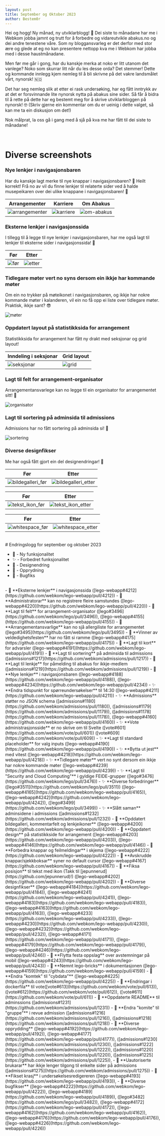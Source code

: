 ```yaml
---
layout: post
title: September og Oktober 2023
author: Bestem0r
---
```


Hei og hogg! Ny månad, ny utviklarblogg! 🎉 Dei siste to månadane har me i Webkom jobba jamnt og trutt for å forbedre og vidareutvikle abakus.no og dei andre tenestene våre. 
Som ny bloggansvarleg er det derfor med stor ære og glede at eg no kan presentere nettopp kva me i Webkom har jobba med i desse haustmånadane.

Men før me går i gong, har du kanskje merka at noko er litt utanom det vanlege? Noko som skurrar litt når du les desse orda? Det stemmer! Dette og kommande innlegg kjem nemleg til å bli skrivne på det vakre landsmålet vårt, nynorsk! 🇳🇴

Det har seg nemleg slik at etter ei rask undersøking, har eg fått inntrykk av at det er forsvinnande lite nynorsk nytta på abakus sine sider. Så får å bidra til å rette på dette har eg bestemt meg for å skrive utviklarbloggen på nynorsk! 🤓 (Skriv gjerne ein kommentar om du er ueinig i dette valget, så kan me ta ein diskusjon om det!)

Nok målprat, la oss gå i gang med å sjå på kva me har fått til dei siste to månadane!

<br>

# Diverse screenshots

### Nye lenkjer i navigasjonsbaren

Har du kanskje lagt merke til nye knappar i navigasjonsbaren? 🤔 Heilt korrekt! Frå no av vil du finne lenkjer til relaterte sider ved å halde musepeikaren over dei ulike knappane i navigasjonsbaren! 🤯

| Arrangementer | Karriere | Om Abakus |
| --- | --- | --- |
| ![arrangementer](/images/posts/2023-10-02-arrangementer.png) | ![karriere](/images/posts/2023-10-02-karriere.png) | ![om-abakus](/images/posts/2023-10-02-om-abakus.png) |

### Eksterne lenkjer i navigasjonssida

I tillegg til å legge til nye lenkjer i navigasjonsbaren, har me også lagt til lenkjer til eksterne sider i navigasjonssida! 🤩

| Før | Etter                                                                                                           |                                                                                          
| --- |-----------------------------------------------------------------------------------------------------------------|
| ![før](https://user-images.githubusercontent.com/13599770/276306245-a0365eed-b78c-48c6-b925-153f0b908386.png) | ![etter](https://user-images.githubusercontent.com/13599770/276306102-970241a5-10fc-4d45-a05b-d61a74a43226.png) |

### Tidlegare møter vert no syns dersom ein ikkje har kommande møter

Om ein no trykker på møteikonet i navigasjonsbaren, og ikkje har nokre kommande møter i kalanderen, vil ein no få opp ei liste over tidlegare møter. Praktisk, ikkje sant? 😎

![møter](/images/posts/2023-10-02-meetings.png)

### Oppdatert layout på statistikksida for arrangement

Statistikksida for arrangement har fått ny drakt med seksjonar og grid layout!

| Inndeling i seksjonar                                   | Grid layout                                        |
|---------------------------------------------------------|----------------------------------------------------|
| ![seksjonar](/images/posts/2023-10-02-statistikk-1.png) | ![grid](/images/posts/2023-10-02-statistikk-2.png) |


### Lagt til felt for arrangement-organisator

Arrangementansvarlege kan no legge til ein organisator for arrangementet sitt! 🎊

![organisator](/images/posts/2023-10-02-organisator.png)

### Lagt til sortering på adminsida til admissions

Admissions har no fått sortering på adminsida si! 🤩

![sortering](/images/posts/2023-10-02-sortering.png)

### Diverse designfikser

Me har også fått gjort ein del designendringar! 🎨

| Før                                                                                                                        | Etter                                                                                                                        |
|----------------------------------------------------------------------------------------------------------------------------|------------------------------------------------------------------------------------------------------------------------------|
| ![bildegalleri_før](https://user-images.githubusercontent.com/69514187/275514779-87ac4b8f-a886-4f4a-95fa-bafa5773adf7.png) | ![bildegalleri_etter](https://user-images.githubusercontent.com/69514187/275516626-7aef6ea8-962d-4ed7-b6f6-b04e20740eb5.png) |

| Før                                                                                                                      | Etter                                                                                                                      |
|--------------------------------------------------------------------------------------------------------------------------|----------------------------------------------------------------------------------------------------------------------------|
| ![tekst_ikon_før](https://user-images.githubusercontent.com/99915933/275633256-70f9a754-fa26-460a-a86c-8a3a79fe5c64.png) | ![tekst_ikon_etter](https://user-images.githubusercontent.com/99915933/275633775-102f367e-65d6-4061-98a9-be598248f465.png) |

| Før                                                                                                                      | Etter                                                                                                                      |
|--------------------------------------------------------------------------------------------------------------------------|----------------------------------------------------------------------------------------------------------------------------|
| ![whitespace_før](https://user-images.githubusercontent.com/13599770/274150683-b9699480-b5c7-432d-91b5-1e5e424cb0da.png) | ![whitespace_etter](https://user-images.githubusercontent.com/13599770/274150648-52512ba9-85b0-4909-8dee-dda66b9b9a58.png) |


<br>
# Endringslogg for september og oktober 2023

- 🚀 - Ny funksjonalitet
- ✨ - Forbedret funksjonalitet
- 🎨 - Designendring
- 🧹 - Opprydning
- 🐛 - Bugfiks

<br>
- 🚀 **Eksterne lenkjer** i navigasjonssida ([lego-webapp#4212](https://github.com/webkom/lego-webapp/pull/4212))
- 🚀 **Administratorar** kan no registrere fleire samstundes ([lego-webapp#4220](https://github.com/webkom/lego-webapp/pull/4220))
- 🚀 **Lagt til felt** for arrangement-organisator ([lego#3496](https://github.com/webkom/lego/pull/3496)), ([lego-webapp#4155](https://github.com/webkom/lego-webapp/pull/4155))
- 🚀 **Arrangementansvarlige** kan no sjå allergiliste for arrangementet ([lego#3495](https://github.com/webkom/lego/pull/3495))
- 🚀 **Vinner av veldedighetsfesten** har no fått si ramme ([lego-webapp#4175](https://github.com/webkom/lego-webapp/pull/4175))
- 🚀 **Lagt til kort** for advarsler ([lego-webapp#4191](https://github.com/webkom/lego-webapp/pull/4191))
- 🚀 **Lagt til sortering** på adminsida til admissions ([admissions#1217](https://github.com/webkom/admissions/pull/1217))
- 🚀 **Lagt til lenkje** for påmelding til abakus for ikkje-medlem ([admissions#1219](https://github.com/webkom/admissions/pull/1219))
- 🚀 **Nye lenkjer** i navigasjonsbaren ([lego-webapp#4188](https://github.com/webkom/lego-webapp/pull/4188)), ([lego-webapp#4234](https://github.com/webkom/lego-webapp/pull/4234))
- ✨ **Endra tidspunkt for spørreundersøkelser** til 14:30 ([lego-webapp#4211](https://github.com/webkom/lego-webapp/pull/4211))
- ✨ **Admissions** støtter no JSON schema ([admissions#1180](https://github.com/webkom/admissions/pull/1180)), ([admissions#1179](https://github.com/webkom/admissions/pull/1179)), ([admissions#1178](https://github.com/webkom/admissions/pull/1178)), ([lego-webapp#4160](https://github.com/webkom/lego-webapp/pull/4160))
- ✨ **Vote administrasjonsside** er no skrive om til Svelte ([vote#601](https://github.com/webkom/vote/pull/601)) ([vote#609](https://github.com/webkom/vote/pull/609))
- ✨ **Lagt til standard placeholder** for valg inputs ([lego-webapp#4190](https://github.com/webkom/lego-webapp/pull/4190))
- ✨ **Bytta ut jest** med vitest ([lego-webapp#4218](https://github.com/webkom/lego-webapp/pull/4218))
- ✨ **Tidlegare møter** vert no synt dersom ein ikkje har nokre kommande møter ([lego-webapp#4239](https://github.com/webkom/lego-webapp/pull/4239))
- ✨ **Lagt til "Security and Cloud Computing"** i gyldige FEIDE-grupper ([lego#3476](https://github.com/webkom/lego/pull/3476))
- ✨ **Diverse forbedringer** ([lego#3511](https://github.com/webkom/lego/pull/3511)) ([lego-webapp#4165](https://github.com/webkom/lego-webapp/pull/4165)), ([lego-webapp#4242](https://github.com/webkom/lego-webapp/pull/4242)), ([lego#3499](https://github.com/webkom/lego/pull/3499))
- ✨ **Slått saman** adminsidene i admissions ([admissions#1232](https://github.com/webkom/admissions/pull/1232))
- 🎨 **Opddatert bildegalleri, kommentarfelt og lenkjeikoner** ([lego-webapp#4200](https://github.com/webkom/lego-webapp/pull/4200))
- 🎨 **Oppdatert design** på statistikkside for arrangement ([lego-webapp#4203](https://github.com/webkom/lego-webapp/pull/4203)), ([lego-webapp#4146](https://github.com/webkom/lego-webapp/pull/4146))
- 🎨 **Forbedra knappar og feilmeldingar** i skjema ([lego-webapp#4222](https://github.com/webkom/lego-webapp/pull/4222))
- 🎨 **Avskrudde knappar/sjekkboksar** syner no default cursor ([lego-webapp#4167](https://github.com/webkom/lego-webapp/pull/4167))
- 🎨 **Fiksa posisjon** til tekst med ikon (Takk til [jepunnerud](https://github.com/jepunnerud)!) ([lego-webapp#4202](https://github.com/webkom/lego-webapp/pull/4202))
- 🎨 **Diverse designfikser** ([lego-webapp#4184](https://github.com/webkom/lego-webapp/pull/4184)), ([lego-webapp#4241](https://github.com/webkom/lego-webapp/pull/4241)), ([lego-webapp#4183](https://github.com/webkom/lego-webapp/pull/4183)), ([lego-webapp#4163](https://github.com/webkom/lego-webapp/pull/4163)), ([lego-webapp#4233](https://github.com/webkom/lego-webapp/pull/4233)), ([lego-webapp#4230](https://github.com/webkom/lego-webapp/pull/4230)), ([lego-webapp#4232](https://github.com/webkom/lego-webapp/pull/4232)), ([lego-webapp#4171](https://github.com/webkom/lego-webapp/pull/4171)), ([lego-webapp#4179](https://github.com/webkom/lego-webapp/pull/4179)), ([lego-webapp#4246](https://github.com/webkom/lego-webapp/pull/4246))
- 🎨 **Flytta festa oppslag** over avstemningar på mobil ([lego-webapp#4243](https://github.com/webkom/lego-webapp/pull/4243))
- 🧹 **Nemnt lego-bricks** i dokumentasjonen ([lego-webapp#4159](https://github.com/webkom/lego-webapp/pull/4159))
- 🧹 **Endra "komtek" til "cybdata"** ([lego-webapp#4225](https://github.com/webkom/lego-webapp/pull/4225))
- 🧹 **Endringar i dockerfila** til vote([vote#613](https://github.com/webkom/vote/pull/613)), ([vote#612](https://github.com/webkom/vote/pull/612)), ([vote#611](https://github.com/webkom/vote/pull/611))
- 🧹 **Oppdaterte README** til adminssions ([admissions#1231](https://github.com/webkom/admissions/pull/1231))
- 🧹 **Endra "komite" til "gruppe"** i revue admission ([admissions#1216](https://github.com/webkom/admissions/pull/1216)), ([admissions#1218](https://github.com/webkom/admissions/pull/1218))
- 🧹 **Diverse opprydding** ([lego-webapp#4192](https://github.com/webkom/lego-webapp/pull/4192)), ([lego-webapp#4177](https://github.com/webkom/lego-webapp/pull/4177)), ([admissions#1230](https://github.com/webkom/admissions/pull/1230)), ([admissions#1222](https://github.com/webkom/admissions/pull/1222)), ([admissions#1220](https://github.com/webkom/admissions/pull/1220)), ([admissions#1225](https://github.com/webkom/admissions/pull/1225)),
- 🐛 **Uautoriserte brukarar** har ikkje lenger tilgong til enkelte sider på admissions ([admissions#1275](https://github.com/webkom/admissions/pull/1275))
- 🐛 **Fikset krasj** i undersøkelsesredigereren ([lego-webapp#4193](https://github.com/webkom/lego-webapp/pull/4193)),  
- 🐛 **Diverse bugfikser** ([lego-webapp#4222](https://github.com/webkom/lego-webapp/pull/4222)), ([lego-webapp#4189](https://github.com/webkom/lego-webapp/pull/4189)), ([lego#3482](https://github.com/webkom/lego/pull/3482)), ([lego-webapp#4172](https://github.com/webkom/lego-webapp/pull/4172)), ([lego-webapp#4162](https://github.com/webkom/lego-webapp/pull/4162)), ([lego-webapp#4176](https://github.com/webkom/lego-webapp/pull/4176)), ([lego-webapp#4226](https://github.com/webkom/lego-webapp/pull/4226))